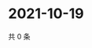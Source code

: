 # 2021-10-19

共 0 条

<!-- BEGIN -->
<!-- 最后更新时间 Tue Oct 19 2021 23:18:23 GMT+0800 (China Standard Time) -->

<!-- END -->
